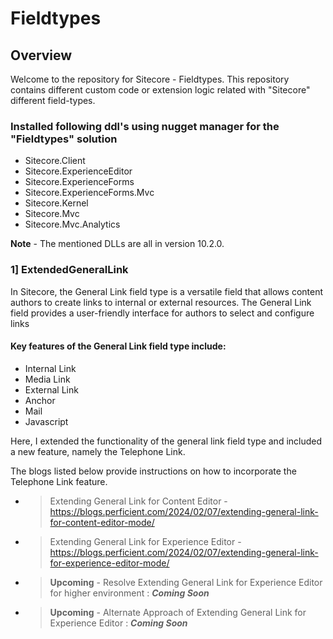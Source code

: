 # Fieldtypes

## Overview

Welcome to the repository for Sitecore - Fieldtypes. This repository contains different custom code or extension logic related with "Sitecore" different field-types.

### Installed following ddl's using nugget manager for the "Fieldtypes" solution

<ul>
 	<li>Sitecore.Client</li>
 	<li>Sitecore.ExperienceEditor</li>
 	<li>Sitecore.ExperienceForms</li>
 	<li>Sitecore.ExperienceForms.Mvc</li>
 	<li>Sitecore.Kernel</li>
 	<li>Sitecore.Mvc</li>
 	<li>Sitecore.Mvc.Analytics</li>
</ul>

**Note** - The mentioned DLLs are all in version 10.2.0.

### 1] ExtendedGeneralLink

In Sitecore, the General Link field type is a versatile field that allows content authors to create links to internal or external resources. The General Link field provides a user-friendly interface for authors to select and configure links

<h4>Key features of the General Link field type include:</h4>
<ul>
 	<li>Internal Link</li>
 	<li>Media Link</li>
 	<li>External Link</li>
 	<li>Anchor</li>
 	<li>Mail</li>
 	<li>Javascript</li>
</ul>

 Here, I extended the functionality of the general link field type and included a new feature, namely the Telephone Link.

The blogs listed below provide instructions on how to incorporate the Telephone Link feature.

- > Extending General Link for Content Editor - https://blogs.perficient.com/2024/02/07/extending-general-link-for-content-editor-mode/
- > Extending General Link for Experience Editor - https://blogs.perficient.com/2024/02/07/extending-general-link-for-experience-editor-mode/

- > **Upcoming** - Resolve Extending General Link for Experience Editor for higher environment : **_Coming Soon_**

- > **Upcoming** - Alternate Approach of Extending General Link for Experience Editor : **_Coming Soon_**
